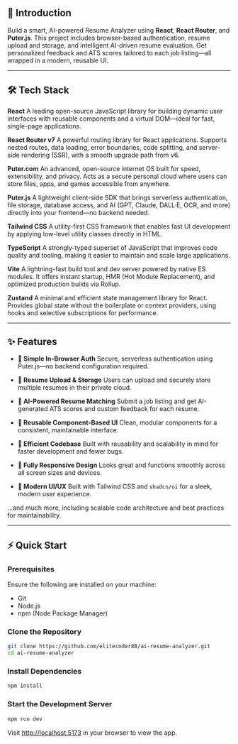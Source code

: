 ## 🚀 Introduction

Build a smart, AI-powered Resume Analyzer using **React**, **React Router**, and **Puter.js**. This project includes browser-based authentication, resume upload and storage, and intelligent AI-driven resume evaluation. Get personalized feedback and ATS scores tailored to each job listing—all wrapped in a modern, reusable UI.

---

## 🛠️ Tech Stack

**React**
A leading open-source JavaScript library for building dynamic user interfaces with reusable components and a virtual DOM—ideal for fast, single-page applications.

**React Router v7**
A powerful routing library for React applications. Supports nested routes, data loading, error boundaries, code splitting, and server-side rendering (SSR), with a smooth upgrade path from v6.

**Puter.com**
An advanced, open-source internet OS built for speed, extensibility, and privacy. Acts as a secure personal cloud where users can store files, apps, and games accessible from anywhere.

**Puter.js**
A lightweight client-side SDK that brings serverless authentication, file storage, database access, and AI (GPT, Claude, DALL·E, OCR, and more) directly into your frontend—no backend needed.

**Tailwind CSS**
A utility-first CSS framework that enables fast UI development by applying low-level utility classes directly in HTML.

**TypeScript**
A strongly-typed superset of JavaScript that improves code quality and tooling, making it easier to maintain and scale large applications.

**Vite**
A lightning-fast build tool and dev server powered by native ES modules. It offers instant startup, HMR (Hot Module Replacement), and optimized production builds via Rollup.

**Zustand**
A minimal and efficient state management library for React. Provides global state without the boilerplate or context providers, using hooks and selective subscriptions for performance.

---

## ✨ Features

* **🔐 Simple In-Browser Auth**
  Secure, serverless authentication using Puter.js—no backend configuration required.

* **📄 Resume Upload & Storage**
  Users can upload and securely store multiple resumes in their private cloud.

* **🤖 AI-Powered Resume Matching**
  Submit a job listing and get AI-generated ATS scores and custom feedback for each resume.

* **🧩 Reusable Component-Based UI**
  Clean, modular components for a consistent, maintainable interface.

* **🔁 Efficient Codebase**
  Built with reusability and scalability in mind for faster development and fewer bugs.

* **📱 Fully Responsive Design**
  Looks great and functions smoothly across all screen sizes and devices.

* **🎨 Modern UI/UX**
  Built with Tailwind CSS and `shadcn/ui` for a sleek, modern user experience.

...and much more, including scalable code architecture and best practices for maintainability.

---

## ⚡ Quick Start

### Prerequisites

Ensure the following are installed on your machine:

* Git
* Node.js
* npm (Node Package Manager)

### Clone the Repository

```bash
git clone https://github.com/elitecoder88/ai-resume-analyzer.git
cd ai-resume-analyzer
```

### Install Dependencies

```bash
npm install
```

### Start the Development Server

```bash
npm run dev
```

Visit [http://localhost:5173](http://localhost:5173) in your browser to view the app.
